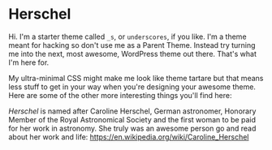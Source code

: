 Herschel
===

Hi. I'm a starter theme called `_s`, or `underscores`, if you like. I'm a theme meant for hacking so don't use me as a Parent Theme. Instead try turning me into the next, most awesome, WordPress theme out there. That's what I'm here for.

My ultra-minimal CSS might make me look like theme tartare but that means less stuff to get in your way when you're designing your awesome theme. Here are some of the other more interesting things you'll find here:

_Herschel_ is named after Caroline Herschel, German astronomer, Honorary Member of the Royal Astronomical Society and the first woman to be paid for her work in astronomy. She truly was an awesome person go and read about her work and life: https://en.wikipedia.org/wiki/Caroline_Herschel
